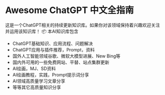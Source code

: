 # Awesome ChatGPT 中文全指南
这是一个ChatGPT相关的持续更新知识库。如果你对该领域保持着兴趣欢迎关注并运用该知识库！
📦 本AI知识库包含
- ChatGPT基础知识、应用流程、问题解决
- ChatGPT应用与插件推荐，Prompt，资料
- 国外人工智能领域谷歌、微软大模型进展、New Bing等
- 国内外可用的一些免费网站、平替、站点集群更新
- AI绘画，MJ、SD资料
- AI绘画教程，实践，Prompt提示词分享
- AI领域高质量学习文章分享
- 等等其它高质量知识分享